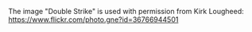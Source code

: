 The image "Double Strike" is used with permission from Kirk Lougheed: https://www.flickr.com/photo.gne?id=36766944501